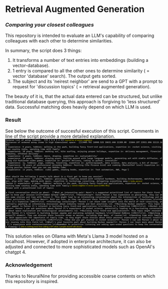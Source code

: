 # Retrieval Augmented Generation
### *Comparing your closest colleagues*

This repository is intended to evaluate an LLM's capability of comparing colleagues with each other to determine similarities. 

In summary, the script does 3 things:
1) It transforms a number of text entries into embeddings (building a vector-database).
2) 1 entry is compared to all the other ones to determine similarity ( = vector 'database' search). The output gets sorted.
3) The subject and its 'neirest neighbor' are send to a GPT with a prompt to request for 'discussion topics' ( = retrieval augmented generation).

The beauty of it is, that the actual data entered can be structured, but unlike traditional database querying, this approach is forgiving to 'less structured' data. Successful matching does heavily depend on which LLM is used.

### Result
See below the outcome of succesful execution of this script. Comments in line of the script provide a more detailed explanation. 
![Employee Comparison Demo](https://github.com/wynandhuizinga/Employee-comparison/blob/main/Employee-comparison-demo.png)

This solution relies on Ollama with Meta's Llama 3 model hosted on a localhost. However, if adopted in enterprise architecture, it can also be adjusted and connected to more sophisticated models such as OpenAI's chatgpt 4. 

### Acknowledgement
Thanks to NeuralNine for providing accessible coarse contents on which this repository is inspired.
